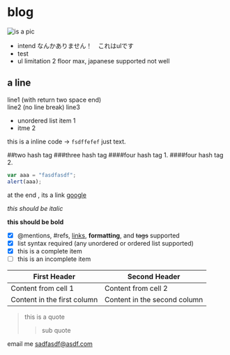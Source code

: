 # blog

![is a pic](img/pic1.png)

- intend なんかありません！　これはulです
 - test
  - ul limitation 2 floor max, japanese supported not well

a line
----

line1 (with return two space end)  
line2 (no line break)
line3

* unordered list item 1
* itme 2

this is a inline code -> `fsdffefef`  just text.

##two hash tag
###three hash tag
####four hash tag 1.
####four hash tag 2.

```javascript
var aaa = "fasdfasdf";
alert(aaa);
```

at the end , its a link [google](http://www.google.com)

*this should be italic*

**this should be bold**

- [x] @mentions, #refs, [links](), **formatting**, and <del>tags</del> supported
- [x] list syntax required (any unordered or ordered list supported)
- [x] this is a complete item
- [ ] this is an incomplete item

First Header | Second Header
------------ | -------------
Content from cell 1 | Content from cell 2
Content in the first column | Content in the second column


>this is a quote
>>sub quote

email me <sadfasdf@asdf.com>
